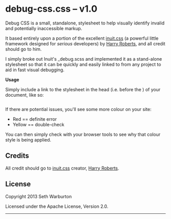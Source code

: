 # debug-css.css – v1.0

Debug CSS is a small, standalone, stylesheet to help visually identify invalid and potentially inaccessible markup.

It based entirely upon a portion of the excellent [inuit.css](https://github.com/csswizardry/inuit.css/) (a powerful little framework designed for _serious_ developers) by [Harry Roberts](https://github.com/csswizardry), and all credit should go to him.

I simply broke out Inuit's _debug.scss and implemented it as a stand-alone stylesheet so that it can be quickly and easily linked to from any project to aid in fast visual debugging.

**Usage**

Simply include a link to the stylesheet in the head (i.e. before the </head>) of your document, like so:

  <pre><link href="https://github.com/nternetinspired/debug-css/debug.css" media="all" rel="stylesheet" type="text/css" /></pre>

If there are potential issues, you'll see some more colour on your site:

 * Red          ==      definite error
 * Yellow       ==      double-check

You can then simply check with your browser tools to see why that colour style is being applied.

## Credits

All credit should go to [inuit.css](https://github.com/csswizardry/inuit.css/) creator, [Harry Roberts](https://github.com/csswizardry).

## License

Copyright 2013 Seth Warburton

Licensed under the Apache License, Version 2.0.

---
